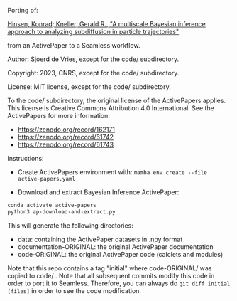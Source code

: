 Porting of:

[Hinsen, Konrad; Kneller, Gerald R., "A multiscale Bayesian inference approach to analyzing subdiffusion in particle trajectories"](https://zenodo.org/record/162171#.Y90FvNLMJkg)

from an ActivePaper to a Seamless workflow.

Author: Sjoerd de Vries, except for the code/ subdirectory.

Copyright: 2023, CNRS, except for the code/ subdirectory.

License: MIT license, except for the code/ subdirectory.

To the code/ subdirectory, the original license of the ActivePapers applies. This license is Creative Commons Attribution 4.0 International.
See the ActivePapers for more information:
- https://zenodo.org/record/162171
- https://zenodo.org/record/61742
- https://zenodo.org/record/61743


Instructions:

- Create ActivePapers environment with:
`mamba env create --file active-papers.yaml`

- Download and extract Bayesian Inference ActivePaper:

```bash
conda activate active-papers
python3 ap-download-and-extract.py
```

This will generate the following directories:
- data: containing the ActivePaper datasets in .npy format
- documentation-ORIGINAL: the original ActivePaper documentation
- code-ORIGINAL: the original ActivePaper code (calclets and modules)

Note that this repo contains a tag "initial" where code-ORIGINAL/ was copied to code/ . Note that all subsequent commits modify this code in order to port it to Seamless. Therefore, you can always do `git diff initial [files]` in order to see the code modification.
